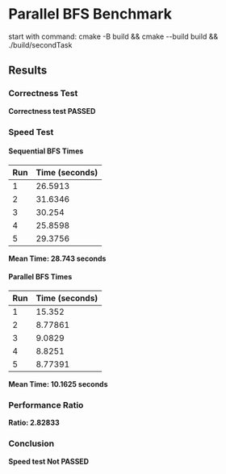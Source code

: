 # Parallel BFS Benchmark

start with command: cmake -B build && cmake --build build && ./build/secondTask

## Results

### Correctness Test

**Correctness test PASSED**

### Speed Test

#### Sequential BFS Times

| Run | Time (seconds) |
|-----|----------------|
| 1   | 26.5913        |
| 2   | 31.6346        |
| 3   | 30.254         |
| 4   | 25.8598        |
| 5   | 29.3756        |

**Mean Time: 28.743 seconds**

#### Parallel BFS Times

| Run | Time (seconds) |
|-----|----------------|
| 1   | 15.352         |
| 2   | 8.77861        |
| 3   | 9.0829         |
| 4   | 8.8251         |
| 5   | 8.77391        |

**Mean Time: 10.1625 seconds**

### Performance Ratio

**Ratio: 2.82833**

### Conclusion

**Speed test Not PASSED**